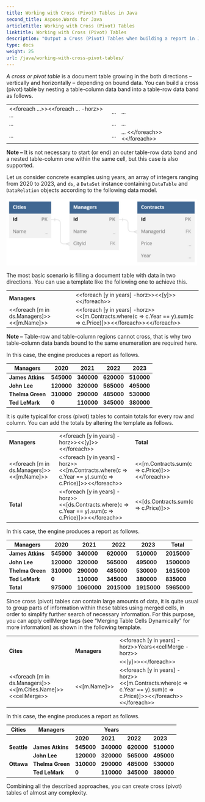 ```yaml
---
title: Working with Cross (Pivot) Tables in Java
second_title: Aspose.Words for Java
articleTitle: Working with Cross (Pivot) Tables
linktitle: Working with Cross (Pivot) Tables
description: "Output a Cross (Pivot) Tables when building a report in Java."
type: docs
weight: 25
url: /java/working-with-cross-pivot-tables/
---
```


*A cross or pivot table* is a document table growing in the both directions – vertically and horizontally – depending on bound data. You can build a cross (pivot) table by nesting a table-column data band into a table-row data band as follows.

<table class="outputting-sequential-data">
	<tbody>
		<tr>
			<td>&lt;&lt;foreach ...>>&lt;&lt;foreach ... -horz>> ...</td>
      <td>...</td>
      <td>...</td>
		</tr>
    <tr>
			<td>...</td>
      <td>...</td>
      <td>...</td>
		</tr>
    <tr>
      <td>...</td>
      <td>...</td>
      <td>... &lt;&lt;/foreach>>&lt;&lt;/foreach>></td>
		</tr>
	</tbody>
</table>

**Note –** It is not necessary to start (or end) an outer table-row data band and a nested table-column one within the same cell, but this case is also supported.

Let us consider concrete examples using years, an array of integers ranging from 2020 to 2023, and `ds`, a `DataSet` instance containing `DataTable` and `DataRelation` objects according to the following data model.

<img src="working-with-cross-pivot-tables.jpeg" alt="working-with-cross-pivot-tables" style="width:500px"/>

The most basic scenario is filling a document table with data in two directions. You can use a template like the following one to achieve this.

<table class="outputting-sequential-data">
	<tbody>
		<tr>
			<td><strong>Managers</strong></td>
			<td>&lt;&lt;foreach [y in years] -horz>>&lt;&lt;[y]>>&lt;&lt;/foreach>></td>
		</tr>
		<tr>
			<td>&lt;&lt;foreach [m in ds.Managers]>>&lt;&lt;[m.Name]>></td>
			<td>&lt;&lt;foreach [y in years] -horz>>&lt;&lt;[m.Contracts.where(c => c.Year == y).sum(c => c.Price)]>>&lt;&lt;/foreach>>&lt;&lt;/foreach>></td>
		</tr>
	</tbody>
</table>

**Note –** Table-row and table-column regions cannot cross, that is why two table-column data bands bound to the same enumeration are required here.

In this case, the engine produces a report as follows.

| **Managers**     | **2020**   | **2021**   | **2022**   | **2023**   |
| ---------------- | ---------- | ---------- | ---------- | ---------- |
| **James Atkins** | **545000** | **340000** | **620000** | **510000** |
| **John Lee**     | **120000** | **320000** | **565000** | **495000** |
| **Thelma Green** | **310000** | **290000** | **485000** | **530000** |
| **Ted LeMark**   | **0**      | **110000** | **345000** | **380000** |

It is quite typical for cross (pivot) tables to contain totals for every row and column. You can add the totals by altering the template as follows.

<table class="outputting-sequential-data">
	<tbody>
		<tr>
			<td><strong>Managers</strong></td>
			<td>&lt;&lt;foreach [y in years] -horz>>&lt;&lt;[y]>>&lt;&lt;/foreach>></td>
      <td><strong>Total</strong></td>
		</tr>
		<tr>
			<td>&lt;&lt;foreach [m in ds.Managers]>>&lt;&lt;[m.Name]>></td>
			<td>&lt;&lt;foreach [y in years] -horz>>&lt;&lt;[m.Contracts.where(c => c.Year == y).sum(c => c.Price)]>>&lt;&lt;/foreach>></td>
      <td>&lt;&lt;[m.Contracts.sum(c => c.Price)]>>&lt;&lt;/foreach>></td>
		</tr>
    <tr>
			<td><strong>Total</strong></td>
			<td>&lt;&lt;foreach [y in years] -horz>>&lt;&lt;[ds.Contracts.where(c => c.Year == y).sum(c => c.Price)]>>&lt;&lt;/foreach>></td>
      <td>&lt;&lt;[ds.Contracts.sum(c => c.Price)]>></td>
		</tr>
	</tbody>
</table>

In this case, the engine produces a report as follows.

| **Managers**     | **2020**   | **2021**    | **2022**    | **2023**    | **Total**   |
| ---------------- | ---------- | ----------- | ----------- | ----------- | ----------- |
| **James Atkins** | **545000** | **340000**  | **620000**  | **510000**  | **2015000** |
| **John Lee**     | **120000** | **320000**  | **565000**  | **495000**  | **1500000** |
| **Thelma Green** | **310000** | **290000**  | **485000**  | **530000**  | **1615000** |
| **Ted LeMark**   | **0**      | **110000**  | **345000**  | **380000**  | **835000**  |
| **Total**        | **975000** | **1060000** | **2015000** | **1915000** | **5965000** |

Since cross (pivot) tables can contain large amounts of data, it is quite usual to group parts of information within these tables using merged cells, in order to simplify further search of necessary information. For this purpose, you can apply cellMerge tags (see “Merging Table Cells Dynamically” for more information) as shown in the following template.

<table class="outputting-sequential-data">
	<tbody>
		<tr>
			<td rowspan="2" style="vertical-align: middle"><strong>Cites</strong></td>
      <td rowspan="2" style="vertical-align: middle"><strong>Managers</strong></td>
			<td>&lt;&lt;foreach [y in years] -horz>>Years&lt;&lt;cellMerge -horz>></td>
		</tr>
    <tr>
      <td>&lt;&lt;[y]>>&lt;&lt;/foreach>></td>
    </tr>
		<tr>
			<td>&lt;&lt;foreach [m in ds.Managers]>>&lt;&lt;[m.Cities.Name]>>&lt;&lt;cellMerge>></td>
			<td>&lt;&lt;[m.Name]>></td>
      <td>&lt;&lt;foreach [y in years] -horz>>&lt;&lt;[m.Contracts.where(c => c.Year == y).sum(c => c.Price)]>>&lt;&lt;/foreach>>&lt;&lt;/foreach>></td>
		</tr>
	</tbody>
</table>

In this case, the engine produces a report as follows.

| Cities      | Managers         |            | Years      |            |            |
| ----------- | ---------------- | ---------- | ---------- | ---------- | ---------- |
|             |                  | **2020**   | **2021**   | **2022**   | **2023**   |
| **Seattle** | **James Atkins** | **545000** | **340000** | **620000** | **510000** |
|             | **John Lee**     | **120000** | **320000** | **565000** | **495000** |
| **Ottawa**  | **Thelma Green** | **310000** | **290000** | **485000** | **530000** |
|             | **Ted LeMark**   | **0**      | **110000** | **345000** | **380000** |

Combining all the described approaches, you can create cross (pivot) tables of almost any complexity.